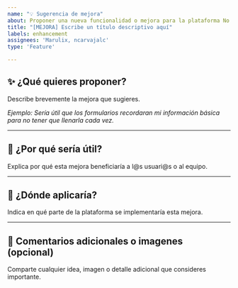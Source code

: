 ```yaml
---
name: "💡 Sugerencia de mejora"
about: Proponer una nueva funcionalidad o mejora para la plataforma No estás solx
title: "[MEJORA] Escribe un título descriptivo aquí"
labels: enhancement
assignees: 'Marulix, ncarvajalc'
type: 'Feature'

---
```


## ✨ ¿Qué quieres proponer?

Describe brevemente la mejora que sugieres.

_Ejemplo: Sería útil que los formularios recordaran mi información básica para no tener que llenarla cada vez._

---

## 🎯 ¿Por qué sería útil?

Explica por qué esta mejora beneficiaría a l@s usuari@s o al equipo.

---

## 📌 ¿Dónde aplicaría?

Indica en qué parte de la plataforma se implementaría esta mejora.

---

## 📝 Comentarios adicionales o imagenes (opcional)

Comparte cualquier idea, imagen o detalle adicional que consideres importante.
